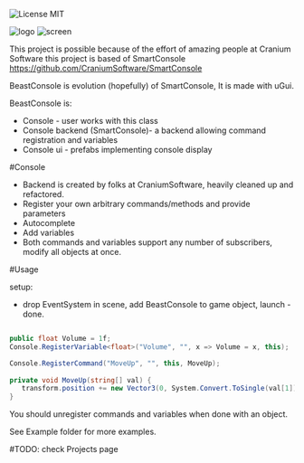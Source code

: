 
![License MIT](https://img.shields.io/badge/license-MIT-green.svg)

![logo](https://kek.gg/i/5Xt-2j.png)
![screen](http://i.imgur.com/Djw2FPc.png)

This project is possible because of the effort of amazing people at Cranium Software
this project is based of SmartConsole https://github.com/CraniumSoftware/SmartConsole

BeastConsole is evolution (hopefully) of SmartConsole,
It is made with uGui.

BeastConsole is:
  * Console - user works with this class
  * Console backend (SmartConsole)- a backend allowing command registration and variables
  * Console ui - prefabs implementing console display

#Console
* Backend is created by folks at CraniumSoftware, heavily cleaned up and refactored.
* Register your own arbitrary commands/methods and provide parameters
* Autocomplete
* Add variables 
* Both commands and variables support any number of subscribers, modify all objects at once.

#Usage

setup:
 * drop EventSystem in scene, add BeastConsole to game object, launch - done.
 

```csharp

public float Volume = 1f;
Console.RegisterVariable<float>("Volume", "", x => Volume = x, this);

Console.RegisterCommand("MoveUp", "", this, MoveUp);
   
private void MoveUp(string[] val) {
   transform.position += new Vector3(0, System.Convert.ToSingle(val[1]) , 0);
}

```

You should unregister commands and variables when done with an object.

See Example folder for more examples.




#TODO:
 check Projects page
